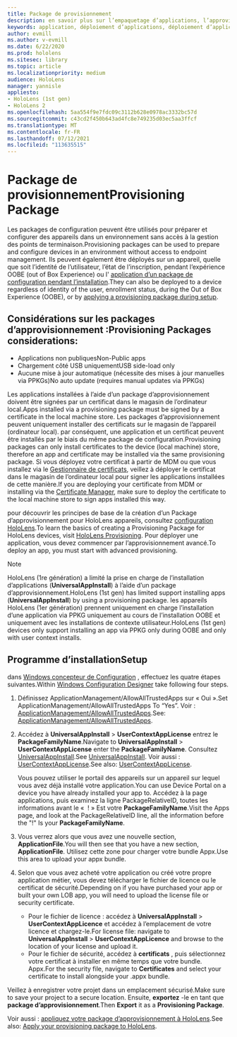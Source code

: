 ```yaml
---
title: Package de provisionnement
description: en savoir plus sur l’empaquetage d’applications, l’approvisionnement, le déploiement et le déploiement d’applications d’entreprise pour les appareils HoloLens.
keywords: application, déploiement d’applications, déploiement d’applications d’entreprise, approvisionnement
author: evmill
ms.author: v-evmill
ms.date: 6/22/2020
ms.prod: hololens
ms.sitesec: library
ms.topic: article
ms.localizationpriority: medium
audience: HoloLens
manager: yannisle
appliesto:
- HoloLens (1st gen)
- HoloLens 2
ms.openlocfilehash: 5aa554f9e7fdc09c3112b628e0978ac3332bc57d
ms.sourcegitcommit: c43cd2f450b643ad4fc8e749235d03ec5aa3ffcf
ms.translationtype: MT
ms.contentlocale: fr-FR
ms.lasthandoff: 07/12/2021
ms.locfileid: "113635515"
---
```

# <a name="provisioning-package"></a><span data-ttu-id="2c349-104">Package de provisionnement</span><span class="sxs-lookup"><span data-stu-id="2c349-104">Provisioning Package</span></span>

<span data-ttu-id="2c349-105">Les packages de configuration peuvent être utilisés pour préparer et configurer des appareils dans un environnement sans accès à la gestion des points de terminaison.</span><span class="sxs-lookup"><span data-stu-id="2c349-105">Provisioning packages can be used to prepare and configure devices in an environment without access to endpoint management.</span></span> <span data-ttu-id="2c349-106">Ils peuvent également être déployés sur un appareil, quelle que soit l’identité de l’utilisateur, l’état de l’inscription, pendant l’expérience OOBE (out of Box Experience) ou l' [application d’un package de configuration pendant l’installation](/hololens/hololens-provisioning##apply-a-provisioning-package-to-hololens-during-setup).</span><span class="sxs-lookup"><span data-stu-id="2c349-106">They can also be deployed to a device regardless of identity of the user, enrollment status, during the Out of Box Experience (OOBE), or by [applying a provisioning package during setup](/hololens/hololens-provisioning##apply-a-provisioning-package-to-hololens-during-setup).</span></span>

## <a name="provisioning-packages-considerations"></a><span data-ttu-id="2c349-107">Considérations sur les packages d’approvisionnement :</span><span class="sxs-lookup"><span data-stu-id="2c349-107">Provisioning Packages considerations:</span></span>

* <span data-ttu-id="2c349-108">Applications non publiques</span><span class="sxs-lookup"><span data-stu-id="2c349-108">Non-Public apps</span></span>
* <span data-ttu-id="2c349-109">Chargement côté USB uniquement</span><span class="sxs-lookup"><span data-stu-id="2c349-109">USB side-load only</span></span>
* <span data-ttu-id="2c349-110">Aucune mise à jour automatique (nécessite des mises à jour manuelles via PPKGs)</span><span class="sxs-lookup"><span data-stu-id="2c349-110">No auto update (requires manual updates via PPKGs)</span></span>

<span data-ttu-id="2c349-111">Les applications installées à l’aide d’un package d’approvisionnement doivent être signées par un certificat dans le magasin de l’ordinateur local.</span><span class="sxs-lookup"><span data-stu-id="2c349-111">Apps installed via a provisioning package must be signed by a certificate in the local machine store.</span></span> <span data-ttu-id="2c349-112">Les packages d’approvisionnement peuvent uniquement installer des certificats sur le magasin de l’appareil (ordinateur local). par conséquent, une application et un certificat peuvent être installés par le biais du même package de configuration.</span><span class="sxs-lookup"><span data-stu-id="2c349-112">Provisioning packages can only install certificates to the device (local machine) store, therefore an app and certificate may be installed via the same provisioning package.</span></span> <span data-ttu-id="2c349-113">Si vous déployez votre certificat à partir de MDM ou que vous installez via le [Gestionnaire de certificats](certificate-manager.md), veillez à déployer le certificat dans le magasin de l’ordinateur local pour signer les applications installées de cette manière.</span><span class="sxs-lookup"><span data-stu-id="2c349-113">If you are deploying your certificate from MDM or installing via the [Certificate Manager](certificate-manager.md), make sure to deploy the certificate to the local machine store to sign apps installed this way.</span></span>

<span data-ttu-id="2c349-114">pour découvrir les principes de base de la création d’un Package d’approvisionnement pour HoloLens appareils, consultez [configuration HoloLens](/hololens/hololens-provisioning).</span><span class="sxs-lookup"><span data-stu-id="2c349-114">To learn the basics of creating a Provisioning Package for HoloLens devices, visit [HoloLens Provisioning](/hololens/hololens-provisioning).</span></span> <span data-ttu-id="2c349-115">Pour déployer une application, vous devez commencer par l’approvisionnement avancé.</span><span class="sxs-lookup"><span data-stu-id="2c349-115">To deploy an app, you must start with advanced provisioning.</span></span>

> [!NOTE]
> <span data-ttu-id="2c349-116">HoloLens (1re génération) a limité la prise en charge de l’installation d’applications (**UniversalAppInstall**) à l’aide d’un package d’approvisionnement.</span><span class="sxs-lookup"><span data-stu-id="2c349-116">HoloLens (1st gen) has limited support installing apps (**UniversalAppInstall**) by using a provisioning package.</span></span> <span data-ttu-id="2c349-117">les appareils HoloLens (1er génération) prennent uniquement en charge l’installation d’une application via PPKG uniquement au cours de l’installation OOBE et uniquement avec les installations de contexte utilisateur.</span><span class="sxs-lookup"><span data-stu-id="2c349-117">HoloLens (1st gen) devices only support installing an app via PPKG only during OOBE and only with user context installs.</span></span>

## <a name="setup"></a><span data-ttu-id="2c349-118">Programme d’installation</span><span class="sxs-lookup"><span data-stu-id="2c349-118">Setup</span></span>

<span data-ttu-id="2c349-119">dans [Windows concepteur de Configuration](https://www.microsoft.com/store/productId/9NBLGGH4TX22) , effectuez les quatre étapes suivantes.</span><span class="sxs-lookup"><span data-stu-id="2c349-119">Within [Windows Configuration Designer](https://www.microsoft.com/store/productId/9NBLGGH4TX22) take following four steps.</span></span>

1. <span data-ttu-id="2c349-120">Définissez ApplicationManagement/AllowAllTrustedApps sur « Oui ».</span><span class="sxs-lookup"><span data-stu-id="2c349-120">Set ApplicationManagement/AllowAllTrustedApps To “Yes”.</span></span> <span data-ttu-id="2c349-121">Voir : [ApplicationManagement/AllowAllTrustedApps](/windows/client-management/mdm/policy-csp-applicationmanagement#applicationmanagement-allowalltrustedapps).</span><span class="sxs-lookup"><span data-stu-id="2c349-121">See: [ApplicationManagement/AllowAllTrustedApps](/windows/client-management/mdm/policy-csp-applicationmanagement#applicationmanagement-allowalltrustedapps).</span></span>

2. <span data-ttu-id="2c349-122">Accédez à **UniversalAppInstall**  >  **UserContextAppLicense** entrez le **PackageFamilyName**.</span><span class="sxs-lookup"><span data-stu-id="2c349-122">Navigate to **UniversalAppInstall** > **UserContextAppLicense** enter the **PackageFamilyName**.</span></span> <span data-ttu-id="2c349-123">Consultez [UniversalAppInstall](/windows/configuration/wcd/wcd-universalappinstall).</span><span class="sxs-lookup"><span data-stu-id="2c349-123">See [UniversalAppInstall](/windows/configuration/wcd/wcd-universalappinstall).</span></span> <span data-ttu-id="2c349-124">Voir aussi : [UserContextAppLicense](/windows/configuration/wcd/wcd-universalappinstall#usercontextapplicense).</span><span class="sxs-lookup"><span data-stu-id="2c349-124">See also: [UserContextAppLicense](/windows/configuration/wcd/wcd-universalappinstall#usercontextapplicense).</span></span>

   <span data-ttu-id="2c349-125">Vous pouvez utiliser le portail des appareils sur un appareil sur lequel vous avez déjà installé votre application.</span><span class="sxs-lookup"><span data-stu-id="2c349-125">You can use Device Portal on a device you have already installed your app to.</span></span> <span data-ttu-id="2c349-126">Accédez à la page applications, puis examinez la ligne PackageRelativeID, toutes les informations avant le «  ! » Est votre **PackageFamilyName**.</span><span class="sxs-lookup"><span data-stu-id="2c349-126">Visit the Apps page, and look at the PackageRelativeID line, all the information before the "!" Is your **PackageFamilyName**.</span></span>

3. <span data-ttu-id="2c349-127">Vous verrez alors que vous avez une nouvelle section, **ApplicationFile**.</span><span class="sxs-lookup"><span data-stu-id="2c349-127">You will then see that you have a new section, **ApplicationFile**.</span></span> <span data-ttu-id="2c349-128">Utilisez cette zone pour charger votre bundle Appx.</span><span class="sxs-lookup"><span data-stu-id="2c349-128">Use this area to upload your appx bundle.</span></span>

4. <span data-ttu-id="2c349-129">Selon que vous avez acheté votre application ou créé votre propre application métier, vous devez télécharger le fichier de licence ou le certificat de sécurité.</span><span class="sxs-lookup"><span data-stu-id="2c349-129">Depending on if you have purchased your app or built your own LOB app, you will need to upload the license file or security certificate.</span></span>

    - <span data-ttu-id="2c349-130">Pour le fichier de licence : accédez à **UniversalAppInstall**  >  **UserContextAppLicence** et accédez à l’emplacement de votre licence et chargez-le.</span><span class="sxs-lookup"><span data-stu-id="2c349-130">For license file: navigate to **UniversalAppInstall** > **UserContextAppLicence** and browse to the location of your license and upload it.</span></span>
    - <span data-ttu-id="2c349-131">Pour le fichier de sécurité, accédez à **certificats** , puis sélectionnez votre certificat à installer en même temps que votre bundle. Appx.</span><span class="sxs-lookup"><span data-stu-id="2c349-131">For the security file, navigate to **Certificates** and select your certificate to install alongside your .appx bundle.</span></span>

<span data-ttu-id="2c349-132">Veillez à enregistrer votre projet dans un emplacement sécurisé.</span><span class="sxs-lookup"><span data-stu-id="2c349-132">Make sure to save your project to a secure location.</span></span> <span data-ttu-id="2c349-133">Ensuite, **exportez** -le en tant que **package d’approvisionnement**.</span><span class="sxs-lookup"><span data-stu-id="2c349-133">Then **Export** it as a **Provisioning Package**.</span></span>  

<span data-ttu-id="2c349-134">Voir aussi : [appliquez votre package d’approvisionnement à HoloLens](/hololens/hololens-provisioning#apply-a-provisioning-package-to-hololens-during-setup).</span><span class="sxs-lookup"><span data-stu-id="2c349-134">See also: [Apply your provisioning package to HoloLens](/hololens/hololens-provisioning#apply-a-provisioning-package-to-hololens-during-setup).</span></span>
